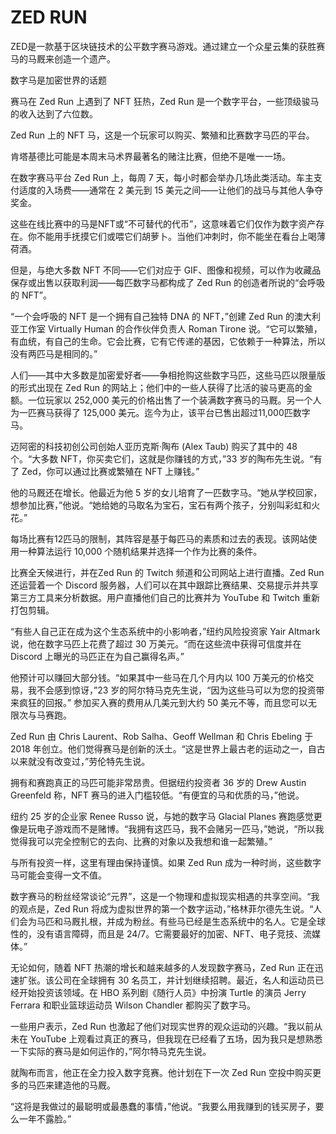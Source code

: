 # ZED RUN

ZED是一款基于区块链技术的公平数字赛马游戏。通过建立一个众星云集的获胜赛马的马厩来创造一个遗产。

数字马是加密世界的话题

赛马在 Zed Run 上遇到了 NFT 狂热，Zed Run 是一个数字平台，一些顶级骏马的收入达到了六位数。

Zed Run 上的 NFT 马，这是一个玩家可以购买、繁殖和比赛数字马匹的平台。

肯塔基德比可能是本周末马术界最著名的赌注比赛，但绝不是唯一一场。

在数字赛马平台 Zed Run 上，每周 7 天，每小时都会举办几场此类活动。车主支付适度的入场费——通常在 2 美元到 15 美元之间——让他们的战马与其他人争夺奖金。

这些在线比赛中的马是NFT或“不可替代的代币”，这意味着它们仅作为数字资产存在。你不能用手抚摸它们或喂它们胡萝卜。当他们冲刺时，你不能坐在看台上喝薄荷酒。

但是，与绝大多数 NFT 不同——它们对应于 GIF、图像和视频，可以作为收藏品保存或出售以获取利润——每匹数字马都构成了 Zed Run 的创造者所说的“会呼吸的 NFT”。



“一个会呼吸的 NFT 是一个拥有自己独特 DNA 的 NFT，”创建 Zed Run 的澳大利亚工作室 Virtually Human 的合作伙伴负责人 Roman Tirone 说。“它可以繁殖，有血统，有自己的生命。它会比赛，它有它传递的基因，它依赖于一种算法，所以没有两匹马是相同的。” 

人们——其中大多数是加密爱好者——争相抢购这些数字马匹，这些马匹以限量版的形式出现在 Zed Run 的网站上；他们中的一些人获得了比活的骏马更高的金额。一位玩家以 252,000 美元的价格出售了一个装满数字赛马的马厩。另一个人为一匹赛马获得了 125,000 美元。迄今为止，该平台已售出超过11,000匹数字马。

迈阿密的科技初创公司创始人亚历克斯·陶布 (Alex Taub) 购买了其中的 48 个。“大多数 NFT，你买卖它们，这就是你赚钱的方式，”33 岁的陶布先生说。“有了 Zed，你可以通过比赛或繁殖在 NFT 上赚钱。”

他的马厩还在增长。他最近为他 5 岁的女儿培育了一匹数字马。“她从学校回家，想参加比赛，”他说。“她给她的马取名为宝石，宝石有两个孩子，分别叫彩虹和火花。”

每场比赛有12匹马的限制，其阵容是基于每匹马的素质和过去的表现。该网站使用一种算法运行 10,000 个随机结果并选择一个作为比赛的条件。

比赛全天候进行，并在Zed Run 的 Twitch 频道和公司网站上进行直播。Zed Run 还运营着一个 Discord 服务器，人们可以在其中跟踪比赛结果、交易提示并共享第三方工具来分析数据。用户直播他们自己的比赛并为 YouTube 和 Twitch 重新打包剪辑。

“有些人自己正在成为这个生态系统中的小影响者，”纽约风险投资家 Yair Altmark 说，他在数字马匹上花费了超过 30 万美元。“而在这些流中获得可信度并在 Discord 上曝光的马匹正在为自己赢得名声。”

他预计可以赚回大部分钱。“如果其中一些马在几个月内以 100 万美元的价格交易，我不会感到惊讶，”23 岁的阿尔特马克先生说，“因为这些马可以为您的投资带来疯狂的回报。” 参加买入赛的费用从几美元到大约 50 美元不等，而且您可以无限次与马赛跑。

Zed Run 由 Chris Laurent、Rob Salha、Geoff Wellman 和 Chris Ebeling 于 2018 年创立。他们觉得赛马是创新的沃土。“这是世界上最古老的运动之一，自古以来就没有改变过，”劳伦特先生说。

拥有和赛跑真正的马匹可能非常昂贵。但据纽约投资者 36 岁的 Drew Austin Greenfeld 称，NFT 赛马的进入门槛较低。“有便宜的马和优质的马，”他说。

纽约 25 岁的企业家 Renee Russo 说，与她的数字马 Glacial Planes 赛跑感觉更像是玩电子游戏而不是赌博。“我拥有这匹马，我不会赌另一匹马，”她说，“所以我觉得我可以完全控制它的去向、比赛的对象以及我想和谁一起繁殖。”

与所有投资一样，这里有理由保持谨慎。如果 Zed Run 成为一种时尚，这些数字马可能会变得一文不值。

数字赛马的粉丝经常谈论“元界”，这是一个物理和虚拟现实相遇的共享空间。“我的观点是，Zed Run 将成为虚拟世界的第一个数字运动，”格林菲尔德先生说。“人们会为马匹和马厩扎根，并成为粉丝。有些马已经是生态系统中的名人。它是全球性的，没有语言障碍，而且是 24/7。它需要最好的加密、NFT、电子竞技、流媒体。”



无论如何，随着 NFT 热潮的增长和越来越多的人发现数字赛马，Zed Run 正在迅速扩张。该公司在全球拥有 30 名员工，并计划继续招聘。最近，名人和运动员已经开始投资该领域。在 HBO 系列剧《随行人员》中扮演 Turtle 的演员 Jerry Ferrara 和职业篮球运动员 Wilson Chandler 都购买了数字马。

一些用户表示，Zed Run 也激起了他们对现实世界的观众运动的兴趣。“我以前从未在 YouTube 上观看过真正的赛马，但我现在已经看了五场，因为我只是想熟悉一下实际的赛马是如何运作的，”阿尔特马克先生说。

就陶布而言，他正在全力投入数字竞赛。他计划在下一次 Zed Run 空投中购买更多的马匹来建造他的马厩。

“这将是我做过的最聪明或最愚蠢的事情，”他说。“我要么用我赚到的钱买房子，要么一年不露脸。”
